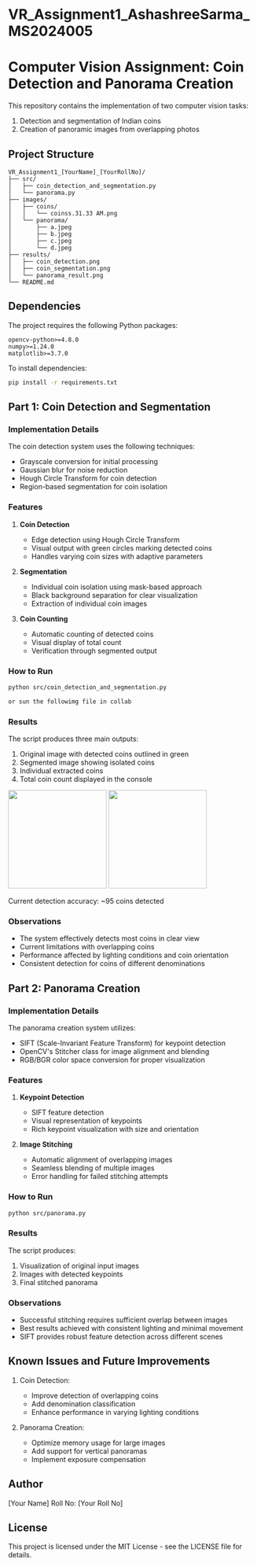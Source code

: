 # VR_Assignment1_AshashreeSarma_MS2024005

# Computer Vision Assignment: Coin Detection and Panorama Creation

This repository contains the implementation of two computer vision tasks:
1. Detection and segmentation of Indian coins
2. Creation of panoramic images from overlapping photos

## Project Structure

```
VR_Assignment1_[YourName]_[YourRollNo]/
├── src/
│   ├── coin_detection_and_segmentation.py
│   └── panorama.py
├── images/
│   ├── coins/
│   │   └── coinss.31.33 AM.png
│   └── panorama/
│       ├── a.jpeg
│       ├── b.jpeg
│       ├── c.jpeg
│       └── d.jpeg
├── results/
│   ├── coin_detection.png
│   ├── coin_segmentation.png
│   └── panorama_result.png
└── README.md
```

## Dependencies

The project requires the following Python packages:
```
opencv-python>=4.8.0
numpy>=1.24.0
matplotlib>=3.7.0
```

To install dependencies:
```bash
pip install -r requirements.txt
```

## Part 1: Coin Detection and Segmentation

### Implementation Details

The coin detection system uses the following techniques:
- Grayscale conversion for initial processing
- Gaussian blur for noise reduction
- Hough Circle Transform for coin detection
- Region-based segmentation for coin isolation

### Features
1. **Coin Detection**
   - Edge detection using Hough Circle Transform
   - Visual output with green circles marking detected coins
   - Handles varying coin sizes with adaptive parameters

2. **Segmentation**
   - Individual coin isolation using mask-based approach
   - Black background separation for clear visualization
   - Extraction of individual coin images

3. **Coin Counting**
   - Automatic counting of detected coins
   - Visual display of total count
   - Verification through segmented output

### How to Run

```bash
python src/coin_detection_and_segmentation.py

or sun the followimg file in collab
```

### Results

The script produces three main outputs:
1. Original image with detected coins outlined in green
2. Segmented image showing isolated coins
3. Individual extracted coins
4. Total coin count displayed in the console

<p float="left">
  <img src="path/to/image1.png" width="200" />
  <img src="path/to/image2.png" width="200" />
</p>


Current detection accuracy: ~95 coins detected

### Observations

- The system effectively detects most coins in clear view
- Current limitations with overlapping coins
- Performance affected by lighting conditions and coin orientation
- Consistent detection for coins of different denominations

## Part 2: Panorama Creation

### Implementation Details

The panorama creation system utilizes:
- SIFT (Scale-Invariant Feature Transform) for keypoint detection
- OpenCV's Stitcher class for image alignment and blending
- RGB/BGR color space conversion for proper visualization

### Features
1. **Keypoint Detection**
   - SIFT feature detection
   - Visual representation of keypoints
   - Rich keypoint visualization with size and orientation

2. **Image Stitching**
   - Automatic alignment of overlapping images
   - Seamless blending of multiple images
   - Error handling for failed stitching attempts

### How to Run

```bash
python src/panorama.py
```

### Results

The script produces:
1. Visualization of original input images
2. Images with detected keypoints
3. Final stitched panorama

### Observations

- Successful stitching requires sufficient overlap between images
- Best results achieved with consistent lighting and minimal movement
- SIFT provides robust feature detection across different scenes

## Known Issues and Future Improvements

1. Coin Detection:
   - Improve detection of overlapping coins
   - Add denomination classification
   - Enhance performance in varying lighting conditions

2. Panorama Creation:
   - Optimize memory usage for large images
   - Add support for vertical panoramas
   - Implement exposure compensation

## Author

[Your Name]
Roll No: [Your Roll No]

## License

This project is licensed under the MIT License - see the LICENSE file for details.
